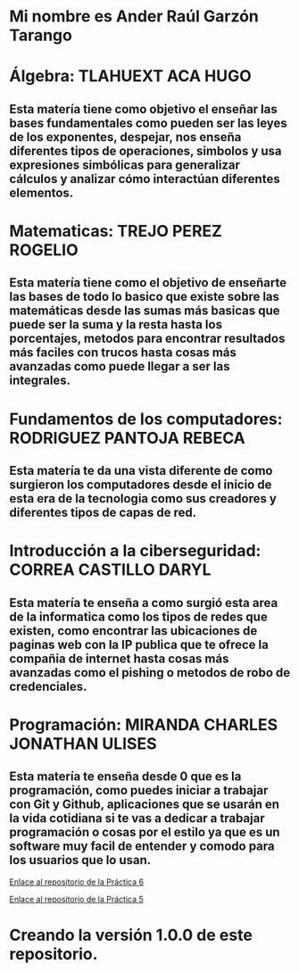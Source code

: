 # Mi nombre es Ander Raúl Garzón Tarango

# Álgebra:  TLAHUEXT ACA HUGO
## Esta matería tiene como objetivo el enseñar las bases fundamentales como pueden ser las leyes de los exponentes, despejar, nos enseña diferentes tipos de operaciones, simbolos y usa expresiones simbólicas para generalizar cálculos y analizar cómo interactúan diferentes elementos.


# Matematicas:  TREJO PEREZ ROGELIO
 ## Esta matería tiene como el objetivo de enseñarte las bases de todo lo basico que existe sobre las matemáticas desde las sumas más basicas que puede ser la suma y la resta hasta los porcentajes, metodos para encontrar resultados más faciles con trucos hasta cosas más avanzadas como puede llegar a ser las integrales.





# Fundamentos de los computadores: RODRIGUEZ PANTOJA REBECA
## Esta matería te da una vista diferente de como surgieron los computadores desde el inicio de esta era de la tecnologia como sus creadores y diferentes tipos de capas de red.




# Introducción a la ciberseguridad:     CORREA CASTILLO DARYL
## Esta matería te enseña a como surgió esta area de la informatica como los tipos de redes que existen, como encontrar las ubicaciones de paginas web con la IP publica que te ofrece la compañia de internet hasta cosas más avanzadas como el pishing o metodos de robo de credenciales.



# Programación: MIRANDA CHARLES JONATHAN ULISES
## Esta matería te enseña desde 0 que es la programación, como puedes iniciar a trabajar con Git y Github, aplicaciones que se usarán en la vida cotidiana si te vas a dedicar a trabajar programación o cosas por el estilo ya que es un software muy facil de entender y comodo para los usuarios que lo usan.

[Enlace al repositorio de la Práctica 6](https://github.com/AnderrGZ/Amerike-2)

[Enlace al repositorio de la Práctica 5](https://github.com/AnderrGZ/Practica-02)

# Creando la versión 1.0.0 de este repositorio.